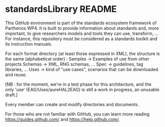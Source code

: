 # standardsLibrary README

This GitHub environment is part of the standards ecosystem framework of Parthenos WP4.
It is built to provide information about standards and, more important, to give researchers models and tools they can use, transform, …
For instance, this repository must be considered as a standards toolkit and its instruction manuals.

For each format directory (at least those expressed in XML), the structure is the same (alphabetical order) : 
Samples -> Examples of use from other projects
Schemas -> XML, RNG schemas, ...
Spec -> guidelines, tag libraries, ...
Uses -> kind of "use cases", scenarios that can be downloaded and reuse.

[NB : for the moment, we're in a test phase for this architecture, and the only 'use' (EAG/Uses/aureHAL2EAG) is still a work in progress, an unusable draft.]

Every member can create and modify directories and documents.

For those who are not familiar with GitHub, you can learn more reading https://guides.github.com/ and https://help.github.com/.
